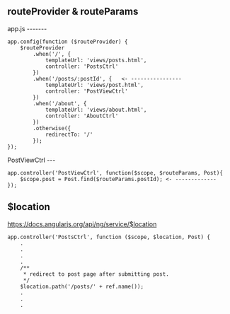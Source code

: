 ## routeProvider & routeParams

app.js -------

    app.config(function ($routeProvider) {
        $routeProvider
            .when('/', {
                templateUrl: 'views/posts.html',
                controller: 'PostsCtrl'
            })
            .when('/posts/:postId', {   <- ----------------
                templateUrl: 'views/post.html',
                controller: 'PostViewCtrl'
            })
            .when('/about', {
                templateUrl: 'views/about.html',
                controller: 'AboutCtrl'
            })
            .otherwise({
                redirectTo: '/'
            });
    });
    
PostViewCtrl ---

    app.controller('PostViewCtrl', function($scope, $routeParams, Post){
        $scope.post = Post.find($routeParams.postId); <- -------------
    });
    
    
## $location
https://docs.angularjs.org/api/ng/service/$location

    app.controller('PostsCtrl', function ($scope, $location, Post) {
        .
        .
        .
        .
        /**
         * redirect to post page after submitting post.
         */
        $location.path('/posts/' + ref.name());
        .
        .
        .
        
